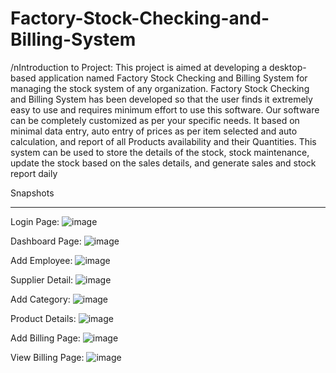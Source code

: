 # Factory-Stock-Checking-and-Billing-System

/nIntroduction to Project:
This project is aimed at developing a desktop-based application named Factory Stock Checking and Billing System for managing the stock system of any organization. Factory Stock Checking and Billing System has been developed so that the user finds it extremely easy to use and requires minimum effort to use this software. Our software can be completely customized as per your specific needs. It based on minimal data entry, auto entry of prices as per item selected and auto calculation, and report of all Products availability and their Quantities. This system can be used to store the details of the stock, stock maintenance, update the stock based on the sales details, and generate sales and stock report daily

Snapshots
_____________________________________________________________________________________________________________________________________________________________________________________________________________________

Login Page:
![image](https://github.com/user-attachments/assets/f3c1b9ed-813a-417f-a9e5-beed31a20d45)

Dashboard Page:
![image](https://github.com/user-attachments/assets/b48ddc16-8b89-43ac-b699-b511ba4fd836)

Add Employee:
![image](https://github.com/user-attachments/assets/de99eaf0-38cd-4f46-9fbd-65368ec0c965)

Supplier Detail:
![image](https://github.com/user-attachments/assets/0d729e0c-eeac-48c0-87f5-4caf286857b0)

Add Category:
![image](https://github.com/user-attachments/assets/5595c2ec-6d8e-4cee-a893-d62d5ba49e21)

Product Details:
![image](https://github.com/user-attachments/assets/5e303eb8-502f-4b17-a50f-b91978526a06)

Add Billing Page:
![image](https://github.com/user-attachments/assets/3c90b20f-e79a-4f7d-8d66-a165d4171952)

View Billing Page:
![image](https://github.com/user-attachments/assets/8f925435-295e-4065-8a27-7fbb14473b59)













